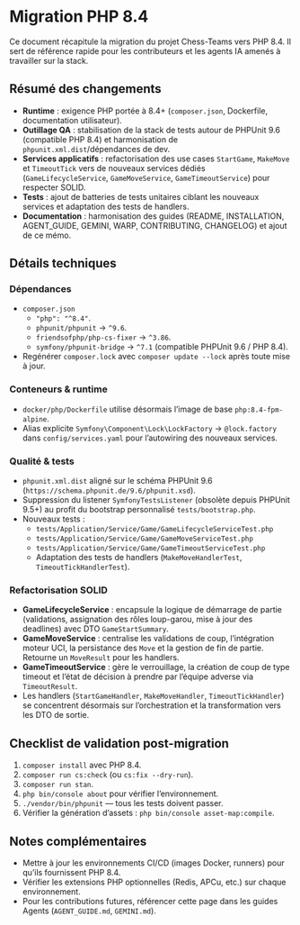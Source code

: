 # Migration PHP 8.4

Ce document récapitule la migration du projet Chess-Teams vers PHP 8.4. Il sert de référence rapide pour les contributeurs et les agents IA amenés à travailler sur la stack.

## Résumé des changements

- **Runtime** : exigence PHP portée à 8.4+ (`composer.json`, Dockerfile, documentation utilisateur).
- **Outillage QA** : stabilisation de la stack de tests autour de PHPUnit 9.6 (compatible PHP 8.4) et harmonisation de `phpunit.xml.dist`/dépendances de dev.
- **Services applicatifs** : refactorisation des use cases `StartGame`, `MakeMove` et `TimeoutTick` vers de nouveaux services dédiés (`GameLifecycleService`, `GameMoveService`, `GameTimeoutService`) pour respecter SOLID.
- **Tests** : ajout de batteries de tests unitaires ciblant les nouveaux services et adaptation des tests de handlers.
- **Documentation** : harmonisation des guides (README, INSTALLATION, AGENT_GUIDE, GEMINI, WARP, CONTRIBUTING, CHANGELOG) et ajout de ce mémo.

## Détails techniques

### Dépendances

- `composer.json`
  - `"php": "^8.4"`.
  - `phpunit/phpunit` → `^9.6`.
  - `friendsofphp/php-cs-fixer` → `^3.86`.
  - `symfony/phpunit-bridge` → `^7.1` (compatible PHPUnit 9.6 / PHP 8.4).
- Regénérer `composer.lock` avec `composer update --lock` après toute mise à jour.

### Conteneurs & runtime

- `docker/php/Dockerfile` utilise désormais l’image de base `php:8.4-fpm-alpine`.
- Alias explicite `Symfony\Component\Lock\LockFactory` → `@lock.factory` dans `config/services.yaml` pour l’autowiring des nouveaux services.

### Qualité & tests

- `phpunit.xml.dist` aligné sur le schéma PHPUnit 9.6 (`https://schema.phpunit.de/9.6/phpunit.xsd`).
- Suppression du listener `SymfonyTestsListener` (obsolète depuis PHPUnit 9.5+) au profit du bootstrap personnalisé `tests/bootstrap.php`.
- Nouveaux tests :
  - `tests/Application/Service/Game/GameLifecycleServiceTest.php`
  - `tests/Application/Service/Game/GameMoveServiceTest.php`
  - `tests/Application/Service/Game/GameTimeoutServiceTest.php`
  - Adaptation des tests de handlers (`MakeMoveHandlerTest`, `TimeoutTickHandlerTest`).

### Refactorisation SOLID

- **GameLifecycleService** : encapsule la logique de démarrage de partie (validations, assignation des rôles loup-garou, mise à jour des deadlines) avec DTO `GameStartSummary`.
- **GameMoveService** : centralise les validations de coup, l’intégration moteur UCI, la persistance des `Move` et la gestion de fin de partie. Retourne un `MoveResult` pour les handlers.
- **GameTimeoutService** : gère le verrouillage, la création de coup de type timeout et l’état de décision à prendre par l’équipe adverse via `TimeoutResult`.
- Les handlers (`StartGameHandler`, `MakeMoveHandler`, `TimeoutTickHandler`) se concentrent désormais sur l’orchestration et la transformation vers les DTO de sortie.

## Checklist de validation post-migration

1. `composer install` avec PHP 8.4.
2. `composer run cs:check` (ou `cs:fix --dry-run`).
3. `composer run stan`.
4. `php bin/console about` pour vérifier l’environnement.
5. `./vendor/bin/phpunit` — tous les tests doivent passer.
6. Vérifier la génération d’assets : `php bin/console asset-map:compile`.

## Notes complémentaires

- Mettre à jour les environnements CI/CD (images Docker, runners) pour qu’ils fournissent PHP 8.4.
- Vérifier les extensions PHP optionnelles (Redis, APCu, etc.) sur chaque environnement.
- Pour les contributions futures, référencer cette page dans les guides Agents (`AGENT_GUIDE.md`, `GEMINI.md`).

